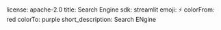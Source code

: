 license: apache-2.0
title: Search Engine
sdk: streamlit
emoji: ⚡
colorFrom: red
colorTo: purple
short_description: Search ENgine
